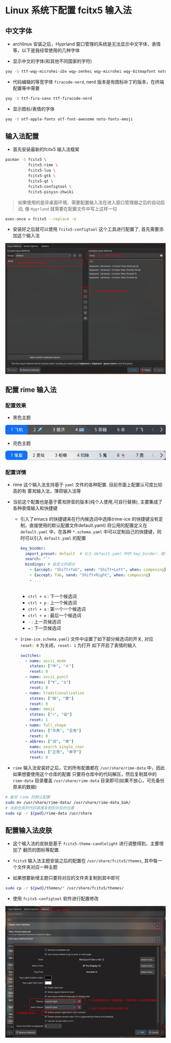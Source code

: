 # Linux 系统下配置 fcitx5 输入法

## 中文字体

- archlinux 安装之后，Hyprland 窗口管理的系统是无法显示中文字体，表情等，以下是我经常使用的几种字体

- 显示中文的字体(和其他不同国家的字符)

```sh
yay -S ttf-wqy-microhei-ibx wqy-zenhei wqy-microhei wqy-bitmapfont noto-fonts-cjk noto-fonts 
```

- 代码编辑的等宽字体 `firacode-nerd`, nerd 版本是有图标补丁的版本，在终端配置等中需要

```sh
yay -S ttf-fira-sans ttf-firacode-nerd 
```

- 显示图标/表情的字体

```sh
yay -S otf-apple-fonts otf-font-awesome noto-fonts-emoji 
```

## 输入法配置

- 首先安装最新的fcitx5 输入法框架

```sh
pacman -S fcitx5 \
          fcitx5-rime \
          fcitx5-lua \
          fcitx5-gtk \
          fcitx5-qt \
          fcitx5-configtool \
          fcitx5-pinyin-zhwiki
```

> 如果使用的是非桌面环境，需要配置输入法在进入窗口管理器之后的自动启动, 像 `Hyprland` 就需要在配置文件中写上这样一句

```sh
exec-once = fcitx5 --replace -d
```

- 安装好之后就可以使用 `fcitx5-configtool` 这个工具进行配置了, 首先需要添加这个输入法

![select-rime-as-default](./assets/select-rime-as-default.jpg)

## 配置 rime 输入法

### 配置效果

- 黑色主题

![dark](./assets/fcitx5-dark.jpg)

- 亮色主题

![Light](./assets/fcitx5-light.jpg)

### 配置详情

- rime 这个输入法支持基于 `yaml` 文件的各种配置. 目前市面上配置认可度比较高的有
  雾凇输入法，薄荷输入法等
- 当前这个配置也是基于雾凇拼音的版本(纯个人使用,可自行替换), 主要集成了各种表情输入和快捷键

    - 引入了emacs 的快捷键来在行内候选词中选择(rime-ice 的快捷键没有定制，直接使用的默认配置文件default.yaml)
      将公用的配置定义在 `default.yaml` 中，在各种 `*.schema.yaml` 中可以定制自己的快捷键，同时可以引入 `default.yaml` 的配置

        ```yaml
        key_binder:
          import_preset: default  # 引入 default.yaml 中的 key_binder: 部分
          search: "`"
          bindings: # 自定义的部分
            - {accept: "Shift+Tab", send: "Shift+Left", when: composing}
            - {accept: Tab, send: "Shift+Right", when: composing}
            - ...
          
        ```

      - `ctrl + n` : 下一个候选词
      - `ctrl + p` : 上一个候选词
      - `ctrl + a` : 第一个一个候选词
      - `ctrl + e` : 最后一个候选词
      - `-` : 上一页候选词
      - `=` : 下一页候选词
    - (`rime-ice.schema.yaml`) 文件中设置了如下部分候选词的开关, 对应 `reset: 0` 为关闭，`reset: 1` 为打开
      如下开启了表情的输入
      ```yaml
      switches:
        - name: ascii_mode
          states: ["中", "Ａ"]
          reset: 0
        - name: ascii_punct
          states: ["¥", "$"]
          reset: 0
        - name: traditionalization
          states: ["简", "繁"]
          reset: 0
        - name: emoji
          states: ["💀", "😄"]
          reset: 1
        - name: full_shape
          states: ["半角", "全角"]
          reset: 0
        - abbrev: ["词", "单"]
          name: search_single_char
          states: ["正常", "单字"]
          reset: 0
      ```

- `rime` 输入法安装好之后，它的所有配置都在 `/usr/share/rime-data` 中，因此如果想要使用这个仓库的配置
  只要将仓库中的代码解压，然后复制其中的 `rime-data` 目录覆盖 `/usr/share/rime-data` 目录即可(如果不放心，可先备份原来的数据)

```sh
# 备份 rime 的默认配置
sudo mv /usr/share/rime-data/ /usr/share/rime-data_bak/
# 当前仓库的代码直接复制到对应的位置
sudo cp -r ${pwd}/rime-data /usr/share
```

## 配置输入法皮肤

- 这个输入法的皮肤是基于 `fcitx5-theme-candlelight` 进行调整得到，主要增加了
  翻页的图标等配置.

- `fcitx5` 输入法主题安装之后的配置在 `/usr/share/fcitx5/themes`, 其中每一个文件夹对应一种主题
- 如果想要新增主题只要将对应的文件夹复制到其中即可

```sh
sudo cp -r ${pwd}/themes/* /usr/share/fcitx5/themes/
```

- 使用 `fcitx5-configtool` 软件进行配置修改

![config-theme](./assets/config-themes.jpg)
